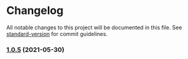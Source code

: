 # Changelog

All notable changes to this project will be documented in this file. See [standard-version](https://github.com/conventional-changelog/standard-version) for commit guidelines.

### [1.0.5](https://github.com/youLookLikeDelicious/blog1997-api/compare/v1.0.4...v1.0.5) (2021-05-30)
